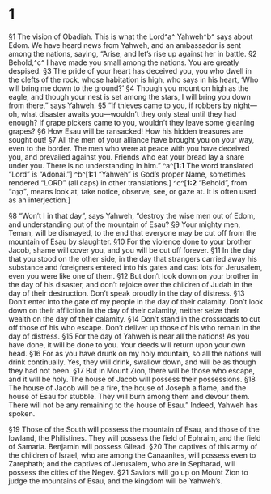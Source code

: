 # 1 
§1 The vision of Obadiah. This is what the Lord^a^ Yahweh^b^ says about Edom. We have heard news from Yahweh, and an ambassador is sent among the nations, saying, “Arise, and let’s rise up against her in battle. 
§2 Behold,^c^ I have made you small among the nations. You are greatly despised. 
§3 The pride of your heart has deceived you, you who dwell in the clefts of the rock, whose habitation is high, who says in his heart, ‘Who will bring me down to the ground?’ 
§4 Though you mount on high as the eagle, and though your nest is set among the stars, I will bring you down from there,” says Yahweh. 
§5 “If thieves came to you, if robbers by night—oh, what disaster awaits you—wouldn’t they only steal until they had enough? If grape pickers came to you, wouldn’t they leave some gleaning grapes? 
§6 How Esau will be ransacked! How his hidden treasures are sought out! 
§7 All the men of your alliance have brought you on your way, even to the border. The men who were at peace with you have deceived you, and prevailed against you. Friends who eat your bread lay a snare under you. There is no understanding in him.” 
^a^[**1:1** The word translated “Lord” is “Adonai.”] ^b^[**1:1** “Yahweh” is God’s proper Name, sometimes rendered “LORD” (all caps) in other translations.] ^c^[**1:2** “Behold”, from “הִנֵּה”, means look at, take notice, observe, see, or gaze at. It is often used as an interjection.]

§8 “Won’t I in that day”, says Yahweh, “destroy the wise men out of Edom, and understanding out of the mountain of Esau? 
§9 Your mighty men, Teman, will be dismayed, to the end that everyone may be cut off from the mountain of Esau by slaughter. 
§10 For the violence done to your brother Jacob, shame will cover you, and you will be cut off forever. 
§11 In the day that you stood on the other side, in the day that strangers carried away his substance and foreigners entered into his gates and cast lots for Jerusalem, even you were like one of them. 
§12 But don’t look down on your brother in the day of his disaster, and don’t rejoice over the children of Judah in the day of their destruction. Don’t speak proudly in the day of distress. 
§13 Don’t enter into the gate of my people in the day of their calamity. Don’t look down on their affliction in the day of their calamity, neither seize their wealth on the day of their calamity. 
§14 Don’t stand in the crossroads to cut off those of his who escape. Don’t deliver up those of his who remain in the day of distress. 
§15 For the day of Yahweh is near all the nations! As you have done, it will be done to you. Your deeds will return upon your own head. 
§16 For as you have drunk on my holy mountain, so all the nations will drink continually. Yes, they will drink, swallow down, and will be as though they had not been. 
§17 But in Mount Zion, there will be those who escape, and it will be holy. The house of Jacob will possess their possessions. 
§18 The house of Jacob will be a fire, the house of Joseph a flame, and the house of Esau for stubble. They will burn among them and devour them. There will not be any remaining to the house of Esau.” Indeed, Yahweh has spoken. 

§19 Those of the South will possess the mountain of Esau, and those of the lowland, the Philistines. They will possess the field of Ephraim, and the field of Samaria. Benjamin will possess Gilead. 
§20 The captives of this army of the children of Israel, who are among the Canaanites, will possess even to Zarephath; and the captives of Jerusalem, who are in Sepharad, will possess the cities of the Negev. 
§21 Saviors will go up on Mount Zion to judge the mountains of Esau, and the kingdom will be Yahweh’s. 
